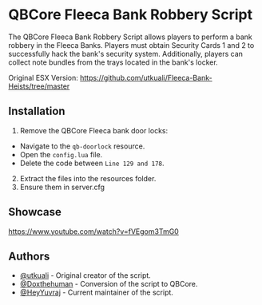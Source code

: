 
# QBCore Fleeca Bank Robbery Script

The QBCore Fleeca Bank Robbery Script allows players to perform a bank robbery in the Fleeca Banks. Players must obtain Security Cards 1 and 2 to successfully hack the bank's security system. Additionally, players can collect note bundles from the trays located in the bank's locker.

Original ESX Version: https://github.com/utkuali/Fleeca-Bank-Heists/tree/master
## Installation

1. Remove the QBCore Fleeca bank door locks:
- Navigate to the `qb-doorlock` resource.
- Open the `config.lua` file.
- Delete the code between `Line 129 and 178`.
2. Extract the files into the resources folder.
3. Ensure them in server.cfg 

## Showcase
https://www.youtube.com/watch?v=fVEgom3TmG0
    
## Authors

- [@utkuali](https://github.com/utkuali) - Original creator of the script.
- [@Doxthehuman](https://github.com/Doxthehuman) - Conversion of the script to QBCore.
- [@HeyYuvraj](https://github.com/HeyYuvraj) - Current maintainer of the script.


